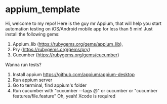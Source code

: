 # appium_template
Hi, welcome to my repo!
Here is the guy mr Appium, that will help you start automation testing on iOS/Android mobile app for less than 5 min!
Just install the following gems:
1. Appium_lib (https://rubygems.org/gems/appium_lib), 
2. Pry (https://rubygems.org/gems/pry)
3. Cucumber (https://rubygems.org/gems/cucumber)

Wanna run tests?
1. Install appium https://github.com/appium/appium-desktop
2. Run appium server
4. Go to terminal, find appium's folder
5. Run cucumber with "cucumber --tags @" or cucumber or "cucumber features/file.feature"
Oh, yeah! Xcode is required



